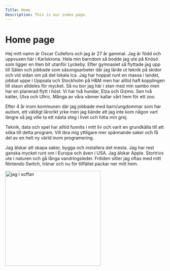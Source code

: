 ```yaml
---
Title: Home
Description: This is our index page.
---
```


Home page
==========================


Hej mitt namn är Oscar Cullefors och jag är 27 år gammal. Jag är född och uppvuxen här i Karlskrona. Hela min barndom så bodde jag ute på Knösö som ligger en liten bit utanför Lyckeby. Efter gymnasiet så flyttade jag upp till Sälen och jobbade som säsongsarbeter där jag lärde ut teknik på skidor och vid sidan om på det lokala Ica. Jag har hoppat runt en massa i landet, jobbat uppe i Uppsala och Stockholm på H&M men har alltid haft kopplingen till staun alldeles för mycket. Så nu bor jag här i stan med min sambo men har en planerad flytt i höst. Vi har två hundar, Elza och Gizmo. Sen två katter, Ulva och Ullric. Många av våra vänner kallar vårt hem för ett zoo.

Efter 4 år inom kommunen där jag jobbade med barn/ungdommar som har autism, ett väldigt lärorikt yrke men jag kände att jag inte kom någon vart längre så jag ville ta ett nästa steg i livet och hitta min grej.

Teknik, data och spel har alltid funnits i mitt liv och varit en grundkälla till att söka till detta program. Vill lära mig yttligare mer spännande saker och få del av en helt ny värld inom programering.

Jag älskar att skapa saker, bygga och installera det mesta. Jag har rest ganska mycket runt om i Europa och även i USA. Jag älskar Apple. Stortrivs ute i naturen och gå långa vandringsleder. Fritiden sitter jag oftas med mitt Nintendo Switch, tränar och nu för tillfället packar ner mitt hem. 

<div> <img class="pic" src="image/me.jpeg" alt="jag i soffan" width="300px"></div>
